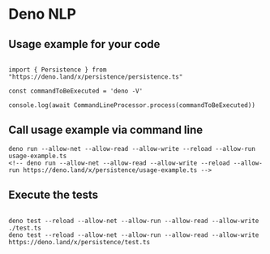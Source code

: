 # Deno NLP


## Usage example for your code

```

import { Persistence } from "https://deno.land/x/persistence/persistence.ts"

const commandToBeExecuted = 'deno -V'

console.log(await CommandLineProcessor.process(commandToBeExecuted))

```

## Call usage example via command line
```
deno run --allow-net --allow-read --allow-write --reload --allow-run usage-example.ts
<!-- deno run --allow-net --allow-read --allow-write --reload --allow-run https://deno.land/x/persistence/usage-example.ts -->
```

## Execute the tests
```

deno test --reload --allow-net --allow-run --allow-read --allow-write ./test.ts
deno test --reload --allow-net --allow-run --allow-read --allow-write https://deno.land/x/persistence/test.ts

``` 
